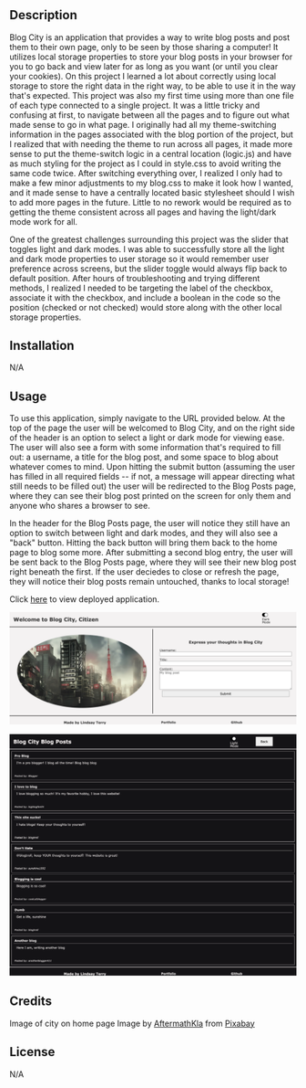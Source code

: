 # <blog-city>

## Description

Blog City is an application that provides a way to write blog posts and post them to their own page, only to be seen by those sharing a computer! It utilizes local storage properties to store your blog posts in your browser for you to go back and view later for as long as you want (or until you clear your cookies).  On this project I learned a lot about correctly using local storage to store the right data in the right way, to be able to use it in the way that's expected.  This project was also my first time using more than one file of each type connected to a single project.  It was a little tricky and confusing at first, to navigate between all the pages and to figure out what made sense to go in what page.  I originally had all my theme-switching information in the pages associated with the blog portion of the project, but I realized that with needing the theme to run across all pages, it made more sense to put the theme-switch logic in a central location (logic.js) and have as much styling for the project as I could in style.css to avoid writing the same code twice.  After switching everything over, I realized I only had to make a few minor adjustments to my blog.css to make it look how I wanted, and it made sense to have a centrally located basic stylesheet should I wish to add more pages in the future.  Little to no rework would be required as to getting the theme consistent across all pages and having the light/dark mode work for all.    

One of the greatest challenges surrounding this project was the slider that toggles light and dark modes.  I was able to successfully store all the light and dark mode properties to user storage so it would remember user preference across screens, but the slider toggle would always flip back to default position.  After hours of troubleshooting and trying different methods, I realized I needed to be targeting the label of the checkbox, associate it with the checkbox, and include a boolean in the code so the position (checked or not checked) would store along with the other local storage properties. 

## Installation

N/A

## Usage

To use this application, simply navigate to the URL provided below.  At the top of the page the user will be welcomed to Blog City, and on the right side of the header is an option to select a light or dark mode for viewing ease.  The user will also see a form with some information that's required to fill out: a username, a title for the blog post, and some space to blog about whatever comes to mind.  Upon hitting the submit button (assuming the user has filled in all required fields -- if not, a message will appear directing what still needs to be filled out) the user will be redirected to the Blog Posts page, where they can see their blog post printed on the screen for only them and anyone who shares a browser to see. 

In the header for the Blog Posts page, the user will notice they still have an option to switch between light and dark modes, and they will also see a "back" button.  Hitting the back button will bring them back to the home page to blog some more.  After submitting a second blog entry, the user will be sent back to the Blog Posts page, where they will see their new blog post right beneath the first.  If the user deciedes to close or refresh the page, they will notice their blog posts remain untouched, thanks to local storage!

Click [here](https://lindsay-terry.github.io/blog-city/) to view deployed application.

![screenshot of landing page](./assets/images/indexhtmlscreenshot.png)

![screenshot of posts page](./assets/images/bloghtmlscreenshot.png)

## Credits

Image of city on home page
Image by <a href="https://pixabay.com/users/aftermathkla-35149745/?utm_source=link-attribution&utm_medium=referral&utm_campaign=image&utm_content=7943648">AftermathKla</a> from <a href="https://pixabay.com//?utm_source=link-attribution&utm_medium=referral&utm_campaign=image&utm_content=7943648">Pixabay</a>

## License

N/A
